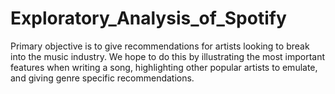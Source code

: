 # Exploratory_Analysis_of_Spotify
Primary objective is to give recommendations for artists looking to break into the music industry. We hope to do this by illustrating the most important features when writing a song, highlighting other popular artists to emulate, and giving genre specific recommendations.
